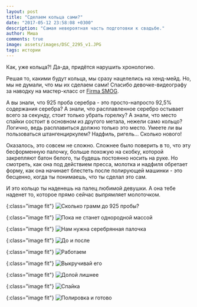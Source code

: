 ```yaml
---
layout: post
title: "Сделаем кольца сами?"
date: "2017-05-12 23:58:08 +0300"
description: "Самая невероятная часть подготовки к свадьбе."
author: Миша
comments: true
image: assets/images/DSC_2295_v1.JPG
tags: истории
---
```


Как, уже кольца?! Да-да, придётся нарушить хронологию.

Решая то, какими будут кольца, мы сразу нацелелись на хенд-мейд. Но, мы не думали, что мы их сделаем сами! Спасибо девочке-видеографу за наводку на мастер-класс от [Firma SMOG](https://firmasmog.ru).

А вы знали, что 925 проба серебра - это просто-напросто 92,5% содержания серебра? А знали, что расплавленное серебро остывает всего за секунду, стоит только убрать горелку? А знали, что место спайки состоит в основном из другого метала, нежели само кольцо? Логично, ведь расплавиться должно только это место. Умеете ли вы пользоваться штангенциркулем? Надфиль, ригель... Сколько нового!

Оказалось, это совсем не сложно. Сложнее было поверить в то, что эту бесформенную палочку, больше похожую на скобку, которой закрепляют батон белого, ты будешь постоянно носить на руке. Но смотреть, как она под действием пресса, молотка и надфиля обретает форму, как она начинает блестеть после полирующей машинки - это бесценно, когда ты понимаешь, что ты сделал это сам.

И это кольцо ты наденешь на палец любимой девушки. А она тебе наденет то, которое прямо сейчас выпрямляет молоточком.


{:class="image fit"}
![Сколько грамм до 925 пробы?](/assets/images/DSC_2073_v1.JPG)

{:class="image fit"}
![Пока не станет однородной массой](/assets/images/DSC_2192_v1.JPG)

{:class="image fit"}
![Нам нужна серебрянная палочка](/assets/images/DSC_2124_v1.JPG)

{:class="image fit"}
![До и после](/assets/images/DSC_2165.JPG)

{:class="image fit"}
![Работаем](/assets/images/DSC_2182_v1.JPG)

{:class="image fit"}
![Выкручивай его](/assets/images/DSC_2263.JPG)

{:class="image fit"}
![Долой лишнее](/assets/images/DSC_2275_v1.JPG)

{:class="image fit"}
![Спайка](/assets/images/DSC_2277_v1.JPG)

{:class="image fit"}
![Полировка и готово](/assets/images/DSC_2308.JPG)
